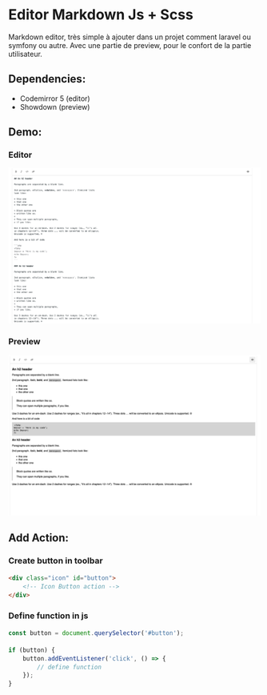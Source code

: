 # Editor Markdown Js + Scss
Markdown editor, très simple à ajouter dans un projet comment laravel ou symfony ou autre. Avec une partie de preview,
pour le confort de la partie utilisateur.

## Dependencies:

- Codemirror 5 (editor)
- Showdown (preview)

## Demo:

### Editor

[![Edior](img/editor.png)](https://github.com/TheoMeunier/markdown-editor-js/blob/master/img/editor.png)

### Preview
[![Parser](img/preview.png)](https://github.com/TheoMeunier/markdown-editor-js/blob/master/img/preview.png)

## Add Action:
### Create button in toolbar
```html
<div class="icon" id="button">
    <!-- Icon Button action -->
</div>
```

### Define function in js
```js
const button = document.querySelector('#button');

if (button) {
    button.addEventListener('click', () => {
        // define function
    });
}
```